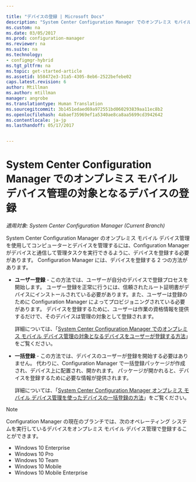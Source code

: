 ```yaml
---

title: "デバイスの登録 | Microsoft Docs"
description: "System Center Configuration Manager でのオンプレミス モバイル デバイス管理の対象となるデバイスを登録する方法について説明します。"
ms.custom: na
ms.date: 03/05/2017
ms.prod: configuration-manager
ms.reviewer: na
ms.suite: na
ms.technology:
- configmgr-hybrid
ms.tgt_pltfrm: na
ms.topic: get-started-article
ms.assetid: b58472e3-31a5-4305-8eb6-2522befebe02
caps.latest.revision: 6
author: Mtillman
ms.author: mtillman
manager: angrobe
ms.translationtype: Human Translation
ms.sourcegitcommit: 3b1451edaed69a972551bd060293839aa11ec8b2
ms.openlocfilehash: 4abaef35969ef1a5340ae8ca8aa5699cd3942642
ms.contentlocale: ja-jp
ms.lasthandoff: 05/17/2017


---
```

# <a name="enroll-devices-for-on-premises-mobile-device-management-in-system-center-configuration-manager"></a>System Center Configuration Manager でのオンプレミス モバイル デバイス管理の対象となるデバイスの登録

*適用対象: System Center Configuration Manager (Current Branch)*

System Center Configuration Manager のオンプレミス モバイル デバイス管理を使用してコンピューターとデバイスを管理するには、Configuration Manager がデバイスと通信して管理タスクを実行できるように、デバイスを登録する必要があります。 Configuration Manager には、デバイスを登録する 2 つの方法があります。  

-   **ユーザー登録** - この方法では、ユーザーが自分のデバイスで登録プロセスを開始します。 ユーザー登録を正常に行うには、信頼されたルート証明書がデバイスにインストールされている必要があります。また、ユーザーは登録のために Configuration Manager によってプロビジョニングされている必要があります。  デバイスを登録するために、ユーザーは作業の資格情報を提供するだけで、そのデバイスは管理の対象として登録されます。  

     詳細については、「[System Center Configuration Manager でのオンプレミス モバイル デバイス管理の対象となるデバイスをユーザーが登録する方法](../../mdm/deploy-use/user-enroll-devices-on-premises-mdm.md)」をご覧ください。  

-   **一括登録** - この方法では、デバイスのユーザーが登録を開始する必要はありません。 代わりに、Configuration Manager で一括登録パッケージが作成され、デバイス上に配置され、開かれます。 パッケージが開かれると、デバイスを登録するために必要な情報が提供されます。  

     詳細については、「[System Center Configuration Manager オンプレミス モバイル デバイス管理を使ったデバイスの一括登録の方法](../../mdm/deploy-use/bulk-enroll-devices-on-premises-mdm.md)」をご覧ください。  

 > [!NOTE]  
>  Configuration Manager の現在のブランチでは、次のオペレーティング システムを実行しているデバイスをオンプレミス モバイル デバイス管理で登録することができます。  
>   
>  -   Windows 10 Enterprise  
> -   Windows 10 Pro  
> -   Windows 10 Team 
> -   Windows 10 Mobile  
> -   Windows 10 Mobile Enterprise   


